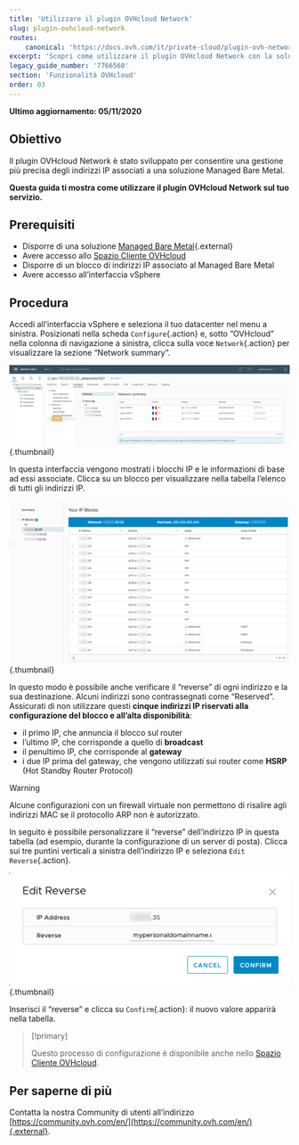 ```yaml
---
title: 'Utilizzare il plugin OVHcloud Network'
slug: plugin-ovhcloud-network
routes:
    canonical: 'https://docs.ovh.com/it/private-cloud/plugin-ovh-network/'
excerpt: 'Scopri come utilizzare il plugin OVHcloud Network con la soluzione Managed Bare Metal'
legacy_guide_number: '7766560'
section: 'Funzionalità OVHcloud'
order: 03
---
```


**Ultimo aggiornamento: 05/11/2020**

## Obiettivo

Il plugin OVHcloud Network è stato sviluppato per consentire una gestione più precisa degli indirizzi IP associati a una soluzione Managed Bare Metal.

**Questa guida ti mostra come utilizzare il plugin OVHcloud Network sul tuo servizio.**

## Prerequisiti

- Disporre di una soluzione [Managed Bare Metal](https://www.ovhcloud.com/it/managed-bare-metal/){.external}
- Avere accesso allo [Spazio Cliente OVHcloud](https://www.ovh.com/auth/?action=gotomanager)
- Disporre di un blocco di indirizzi IP associato al Managed Bare Metal
- Avere accesso all’interfaccia vSphere

## Procedura

Accedi all’interfaccia vSphere e seleziona il tuo datacenter nel menu a sinistra. Posizionati nella scheda `Configure`{.action} e, sotto “OVHcloud” nella colonna di navigazione a sinistra, clicca sulla voce `Network`{.action} per visualizzare la sezione “Network summary”.

![Network summary](images/ovhcloudplugin_01.png){.thumbnail}

In questa interfaccia vengono mostrati i blocchi IP e le informazioni di base ad essi associate. Clicca su un blocco per visualizzare nella tabella l’elenco di tutti gli indirizzi IP.

![Informazioni degli IP e blocchi](images/ovhcloudplugin_02.png){.thumbnail}

In questo modo è possibile anche verificare il “reverse” di ogni indirizzo e la sua destinazione. Alcuni indirizzi sono contrassegnati come “Reserved”. Assicurati di non utilizzare questi **cinque indirizzi IP riservati alla configurazione del blocco e all’alta disponibilità**:

- il primo IP, che annuncia il blocco sul router
- l’ultimo IP, che corrisponde a quello di **broadcast**
- il penultimo IP, che corrisponde al **gateway**
- i due IP prima del gateway, che vengono utilizzati sui router come **HSRP** (Hot Standby Router Protocol)

> [!warning]
> Alcune configurazioni con un firewall virtuale non permettono di risalire agli indirizzi MAC se il protocollo ARP non è autorizzato.
>

In seguito è possibile personalizzare il “reverse” dell’indirizzo IP in questa tabella (ad esempio, durante la configurazione di un server di posta). Clicca sui tre puntini verticali a sinistra dell’indirizzo IP e seleziona `Edit Reverse`{.action}.

![Pulsante Edit Reverse](images/ovhcloudplugin_03.png){.thumbnail}

Inserisci il “reverse” e clicca su `Confirm`{.action}: il nuovo valore apparirà nella tabella.

> [!primary]
>
> Questo processo di configurazione è disponibile anche nello [Spazio Cliente OVHcloud](https://www.ovh.com/auth/?action=gotomanager). 
> 

## Per saperne di più

Contatta la nostra Community di utenti all’indirizzo [https://community.ovh.com/en/](https://community.ovh.com/en/){.external}.
